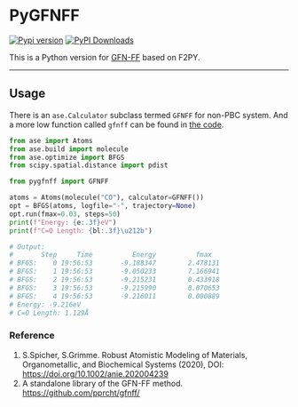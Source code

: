 # PyGFNFF

[![Pypi version](https://img.shields.io/pypi/v/pygfnff)](https://pypi.org/project/pygfnff/)
[![PyPI Downloads](https://static.pepy.tech/badge/pygfnff)](https://pepy.tech/projects/pygfnff)

This is a Python version for [GFN-FF](https://github.com/pprcht/gfnff) based on F2PY.

---

## Usage

There is an `ase.Calculator` subclass termed `GFNFF` for non-PBC system. And a more low function called `gfnff` can be found in [the code](https://github.com/LiuGaoyong/PyGFNFF/blob/main/pygfnff/_pygfnff.py).

```python
from ase import Atoms
from ase.build import molecule
from ase.optimize import BFGS
from scipy.spatial.distance import pdist

from pygfnff import GFNFF

atoms = Atoms(molecule("CO"), calculator=GFNFF())
opt = BFGS(atoms, logfile="-", trajectory=None)
opt.run(fmax=0.03, steps=50)
print(f"Energy: {e:.3f}eV")
print(f"C=O Length: {bl:.3f}\u212b")

# Output:
#       Step     Time          Energy          fmax
# BFGS:    0 19:56:53       -9.188347        2.478131
# BFGS:    1 19:56:53       -9.050233        7.166941
# BFGS:    2 19:56:53       -9.215231        0.433918
# BFGS:    3 19:56:53       -9.215990        0.070653
# BFGS:    4 19:56:53       -9.216011        0.000889
# Energy: -9.216eV
# C=O Length: 1.129Å
```



### Reference

1. S.Spicher, S.Grimme. Robust Atomistic Modeling of Materials, Organometallic, and Biochemical Systems (2020), DOI: https://doi.org/10.1002/anie.202004239
2. A standalone library of the GFN-FF method. https://github.com/pprcht/gfnff/
